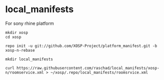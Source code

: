 # local_manifests
For sony rhine platform


    mkdir xosp
    cd xosp
    
    repo init -u git://github.com/XOSP-Project/platform_manifest.git -b xosp-n-rebase
    
    mkdir local_manifests
    
    curl https://raw.githubusercontent.com/raschad/local_manifests/xosp-n/roomservice.xml > ~/xosp/.repo/local_manifests/roomsrvice.xml
